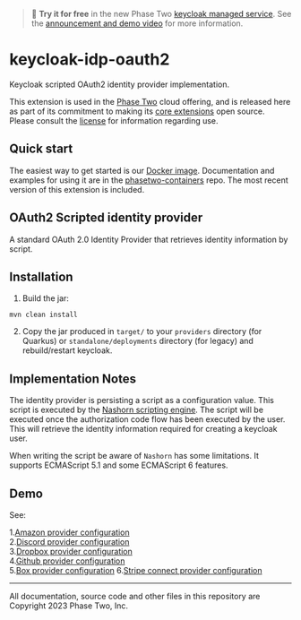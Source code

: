 > :rocket: **Try it for free** in the new Phase
> Two [keycloak managed service](https://phasetwo.io/?utm_source=github&utm_medium=readme&utm_campaign=keycloak-magic-link).
> See the [announcement and demo video](https://phasetwo.io/blog/self-service/) for more information.

# keycloak-idp-oauth2

Keycloak scripted OAuth2 identity provider implementation.

This extension is used in the [Phase Two](https://phasetwo.io) cloud offering, and is released here as part of its
commitment to making its [core extensions](https://phasetwo.io/docs/introduction/open-source) open source. Please
consult the [license](COPYING) for information regarding use.

## Quick start

The easiest way to get started is our [Docker image](https://quay.io/repository/phasetwo/phasetwo-keycloak?tab=tags).
Documentation and examples for using it are in the [phasetwo-containers](https://github.com/p2-inc/phasetwo-containers)
repo. The most recent version of this extension is included.

## OAuth2 Scripted identity provider

A standard OAuth 2.0 Identity Provider that retrieves identity information by script.

## Installation

1. Build the jar:

```
mvn clean install
```

2. Copy the jar produced in `target/` to your `providers` directory (for Quarkus) or `standalone/deployments`
   directory (for legacy) and rebuild/restart keycloak.

## Implementation Notes

The identity provider is persisting a script as a configuration value. This script is executed by
the [Nashorn scripting engine]("https://www.oracle.com/technical-resources/articles/java/jf14-nashorn.html").
The script will be executed once the authorization code flow has been executed by the user. This will retrieve the
identity information required for creating a keycloak user.

When writing the script be aware of `Nashorn` has some limitations. It supports ECMAScript 5.1 and some ECMAScript 6
features.

## Demo

See:

1.[Amazon provider configuration](./docs/amazon-authenticator.md)  
2.[Discord provider configuration](./docs/discord-authenticator.md)  
3.[Dropbox provider configuration](./docs/dropbox-authenticator.md)  
4.[Github provider configuration](./docs/github-authenticator.md)  
5.[Box provider configuration](./docs/box-authenticator.md)
6.[Stripe connect provider configuration](./docs/stripe-connect-authenticator.md)

---

All documentation, source code and other files in this repository are Copyright 2023 Phase Two, Inc.

